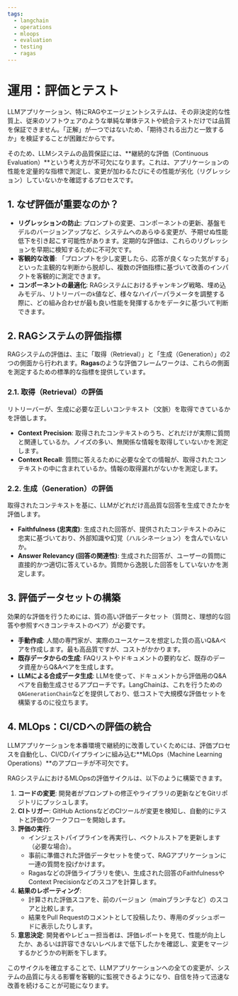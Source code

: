 ```yaml
---
tags:
  - langchain
  - operations
  - mloops
  - evaluation
  - testing
  - ragas
---
```

# 運用：評価とテスト

LLMアプリケーション、特にRAGやエージェントシステムは、その非決定的な性質上、従来のソフトウェアのような単純な単体テストや統合テストだけでは品質を保証できません。「正解」が一つではないため、「期待される出力と一致するか」を検証することが困難だからです。

そのため、LLMシステムの品質保証には、**継続的な評価（Continuous Evaluation）**という考え方が不可欠になります。これは、アプリケーションの性能を定量的な指標で測定し、変更が加わるたびにその性能が劣化（リグレッション）していないかを確認するプロセスです。

## 1. なぜ評価が重要なのか？

*   **リグレッションの防止**: プロンプトの変更、コンポーネントの更新、基盤モデルのバージョンアップなど、システムへのあらゆる変更が、予期せぬ性能低下を引き起こす可能性があります。定期的な評価は、これらのリグレッションを早期に検知するために不可欠です。
*   **客観的な改善**: 「プロンプトを少し変更したら、応答が良くなった気がする」といった主観的な判断から脱却し、複数の評価指標に基づいて改善のインパクトを客観的に測定できます。
*   **コンポーネントの最適化**: RAGシステムにおけるチャンキング戦略、埋め込みモデル、リトリーバーの`k`値など、様々なハイパーパラメータを調整する際に、どの組み合わせが最も良い性能を発揮するかをデータに基づいて判断できます。

## 2. RAGシステムの評価指標

RAGシステムの評価は、主に「取得（Retrieval）」と「生成（Generation）」の2つの側面から行われます。**Ragas**のような評価フレームワークは、これらの側面を測定するための標準的な指標を提供しています。

### 2.1. 取得（Retrieval）の評価

リトリーバーが、生成に必要な正しいコンテキスト（文脈）を取得できているかを評価します。

*   **Context Precision**: 取得されたコンテキストのうち、どれだけが実際に質問と関連しているか。ノイズの多い、無関係な情報を取得していないかを測定します。
*   **Context Recall**: 質問に答えるために必要な全ての情報が、取得されたコンテキストの中に含まれているか。情報の取得漏れがないかを測定します。

### 2.2. 生成（Generation）の評価

取得されたコンテキストを基に、LLMがどれだけ高品質な回答を生成できたかを評価します。

*   **Faithfulness (忠実度)**: 生成された回答が、提供されたコンテキストのみに忠実に基づいており、外部知識や幻覚（ハルシネーション）を含んでいないか。
*   **Answer Relevancy (回答の関連性)**: 生成された回答が、ユーザーの質問に直接的かつ適切に答えているか。質問から逸脱した回答をしていないかを測定します。

## 3. 評価データセットの構築

効果的な評価を行うためには、質の高い評価データセット（質問と、理想的な回答や参照すべきコンテキストのペア）が必要です。

*   **手動作成**: 人間の専門家が、実際のユースケースを想定した質の高いQ&Aペアを作成します。最も高品質ですが、コストがかかります。
*   **既存データからの生成**: FAQリストやドキュメントの要約など、既存のデータ資産からQ&Aペアを生成します。
*   **LLMによる合成データ生成**: LLMを使って、ドキュメントから評価用のQ&Aペアを自動生成させるアプローチです。LangChainは、これを行うための`QAGenerationChain`などを提供しており、低コストで大規模な評価セットを構築するのに役立ちます。

## 4. MLOps：CI/CDへの評価の統合

LLMアプリケーションを本番環境で継続的に改善していくためには、評価プロセスを自動化し、CI/CDパイプラインに組み込む**MLOps（Machine Learning Operations）**のアプローチが不可欠です。

RAGシステムにおけるMLOpsの評価サイクルは、以下のように構築できます。

1.  **コードの変更**: 開発者がプロンプトの修正やライブラリの更新などをGitリポジトリにプッシュします。
2.  **CIトリガー**: GitHub ActionsなどのCIツールが変更を検知し、自動的にテストと評価のワークフローを開始します。
3.  **評価の実行**:
    *   インジェストパイプラインを再実行し、ベクトルストアを更新します（必要な場合）。
    *   事前に準備された評価データセットを使って、RAGアプリケーションに一連の質問を投げかけます。
    *   Ragasなどの評価ライブラリを使い、生成された回答のFaithfulnessやContext Precisionなどのスコアを計算します。
4.  **結果のレポーティング**:
    *   計算された評価スコアを、前のバージョン（mainブランチなど）のスコアと比較します。
    *   結果をPull Requestのコメントとして投稿したり、専用のダッシュボードに表示したりします。
5.  **意思決定**: 開発者やレビュー担当者は、評価レポートを見て、性能が向上したか、あるいは許容できないレベルまで低下したかを確認し、変更をマージするかどうかの判断を下します。

このサイクルを確立することで、LLMアプリケーションへの全ての変更が、システムの品質に与える影響を客観的に監視できるようになり、自信を持って迅速な改善を続けることが可能になります。
